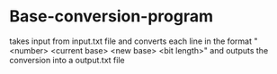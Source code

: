 # Base-conversion-program
takes input from input.txt file and converts each line in the format "&lt;number> &lt;current base> &lt;new base> &lt;bit length>" and outputs the conversion into a output.txt file
